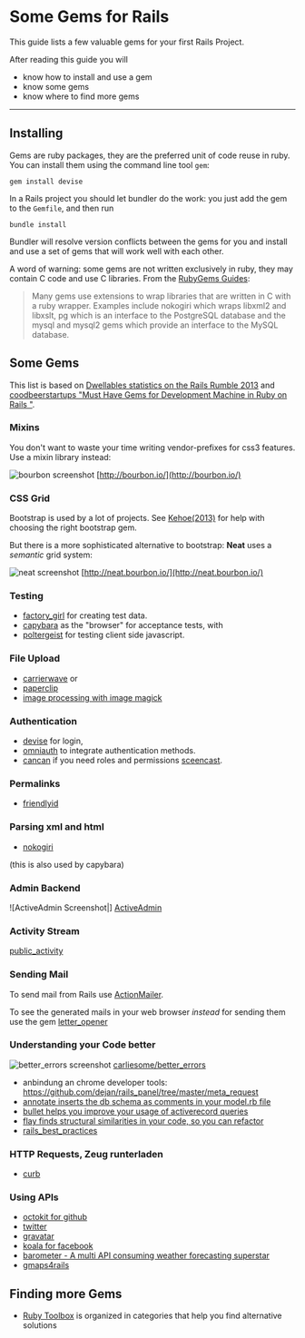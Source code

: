 Some Gems for Rails 
===========================

This guide lists a few valuable gems for
your first Rails Project.

After reading this guide you will

* know how to install and use a gem
* know some gems
* know where to find more gems

------------------------------------------------------------

Installing
----------

Gems are ruby packages, they are the preferred unit of code reuse in ruby.
You can install them using the command line tool `gem`:


``` shell
gem install devise
```

In a Rails project you should let bundler do the work: you just add the
gem to the `Gemfile`, and then run

``` shell
bundle install
```

Bundler will resolve version conflicts between the gems for you and 
install and use a set of gems that will work well with each other.


A word of warning: some gems are not written exclusively in ruby,
they may contain C code and use C libraries. From the [RubyGems Guides](http://guides.rubygems.org/gems-with-extensions/):

> Many gems use extensions to wrap libraries that are written in C with a ruby wrapper. 
> Examples include nokogiri which wraps libxml2 and libxslt, pg which is an interface 
> to the PostgreSQL database and the mysql and mysql2 gems which provide an interface to the MySQL database.


Some Gems
----------

This list is based on [Dwellables statistics on the Rails Rumble 2013](http://www.dwellable.com/blog/Rails-Rumble-Gem-Teardown) and
[coodbeerstartups "Must Have Gems for Development Machine in Ruby on Rails "](http://www.codebeerstartups.com/2013/04/must-have-gems-for-development-machine-in-ruby-on-rails).


### Mixins

You don't want to waste your time writing vendor-prefixes for css3 features.
Use a mixin library instead:

![bourbon screenshot](images/gem-bourbon.png)
[http://bourbon.io/](http://bourbon.io/)

### CSS Grid 

Bootstrap is used by a lot of projects. See [Kehoe(2013)](http://railsapps.github.io/twitter-bootstrap-rails.html) for help
with choosing the right bootstrap gem.

But there is a more sophisticated alternative to bootstrap: **Neat** uses a *semantic* grid system:


![neat screenshot](images/gem-neat.png)
[http://neat.bourbon.io/](http://neat.bourbon.io/)


### Testing

* [factory_girl](https://github.com/thoughtbot/factory_girl) for creating test data.
* [capybara](https://github.com/jnicklas/capybara) as the "browser" for acceptance tests, with
* [poltergeist](https://github.com/jonleighton/poltergeist) for testing client side javascript.


### File Upload

* [carrierwave](https://github.com/carrierwaveuploader/carrierwave) or
* [paperclip](https://github.com/thoughtbot/paperclip)
* [image processing with image magick](https://github.com/rmagick/rmagick)



### Authentication

* [devise](https://github.com/plataformatec/devise) for login,
* [omniauth](https://github.com/intridea/omniauth) to integrate authentication methods.
* [cancan](https://github.com/ryanb/cancan) if you need roles and permissions [sceencast](http://railscasts.com/episodes/192-authorization-with-cancan?view=asciicast).

### Permalinks

* [friendlyid](https://github.com/norman/friendly_id)

### Parsing xml and html

* [nokogiri](http://nokogiri.org/)

(this is also used by capybara)

### Admin Backend

![ActiveAdmin Screenshot|]
[ActiveAdmin](http://activeadmin.info/)

### Activity Stream

[public_activity](https://github.com/pokonski/public_activity)

### Sending Mail

To send mail from Rails use [ActionMailer](http://guides.rubyonrails.org/action_mailer_basics.html).

To see the generated mails in your web browser *instead* for sending them use the gem [letter_opener](https://github.com/ryanb/letter_opener)

### Understanding your Code better

![better_errors screenshot](images/gem-better_errors.png)
[carliesome/better_errors](https://github.com/charliesome/better_errors)

* anbindung an chrome developer tools: https://github.com/dejan/rails_panel/tree/master/meta_request
* [annotate inserts the db schema as comments in your model.rb file](https://github.com/ctran/annotate_models)
* [bullet helps you improve your usage of activerecord queries](https://github.com/flyerhzm/bullet)
* [flay finds structural similarities in your code, so you can refactor](https://github.com/seattlerb/flay)
* [rails_best_practices](https://github.com/railsbp/rails_best_practices)

### HTTP Requests, Zeug runterladen

* [curb](https://github.com/taf2/curb)

### Using APIs

* [octokit for github](https://github.com/octokit/octokit.rb)
* [twitter](https://github.com/sferik/twitter)
* [gravatar](https://github.com/sinisterchipmunk/gravatar)
* [koala for facebook](https://github.com/arsduo/koala)
* [barometer - A multi API consuming weather forecasting superstar](https://github.com/attack/barometer)
* [gmaps4rails](https://github.com/apneadiving/Google-Maps-for-Rails)

Finding more Gems
----------
* [Ruby Toolbox](https://www.ruby-toolbox.com/) is organized in categories that help you find alternative solutions


